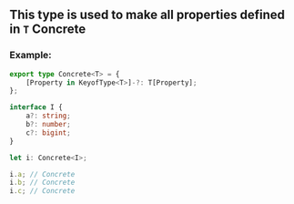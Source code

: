 ## This type is used to make all properties defined in `T` Concrete
### Example:
```ts
export type Concrete<T> = {
    [Property in KeyofType<T>]-?: T[Property];
};

interface I {
    a?: string;
    b?: number;
    c?: bigint;
}

let i: Concrete<I>;

i.a; // Concrete
i.b; // Concrete
i.c; // Concrete
```
